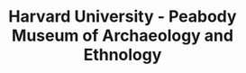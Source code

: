 ---
layout: repo
title: "Harvard University - Peabody Museum of Archaeology and Ethnology"
id: 18142
permalink: repos/18142/
---